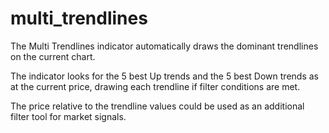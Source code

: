 # multi_trendlines
The Multi Trendlines indicator automatically draws the dominant trendlines on the current chart.

The indicator looks for the 5 best Up trends and the 5 best Down trends as at the current price, drawing each trendline if filter conditions are met.

The price relative to the trendline values could be used as an additional filter tool for market signals.
